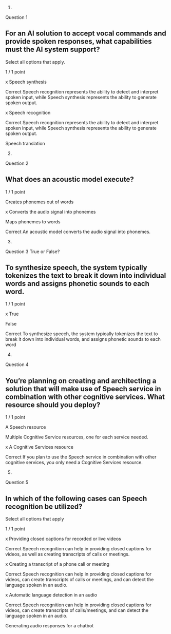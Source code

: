 1.
Question 1
## For an AI solution to accept vocal commands and provide spoken responses, what capabilities must the AI system support?

Select all options that apply.

1 / 1 point

x Speech synthesis

Correct
Speech recognition represents the ability to detect and interpret spoken input, while Speech synthesis represents the ability to generate spoken output.


x Speech recognition

Correct
Speech recognition represents the ability to detect and interpret spoken input, while Speech synthesis represents the ability to generate spoken output.


Speech translation

2.
Question 2
## What does an acoustic model execute?

1 / 1 point

Creates phonemes out of words


x Converts the audio signal into phonemes


Maps phonemes to words

Correct
An acoustic model converts the audio signal into phonemes.

3.
Question 3
True or False?

## To synthesize speech, the system typically tokenizes the text to break it down into individual words and assigns phonetic sounds to each word.

1 / 1 point

x True


False

Correct
To synthesize speech, the system typically tokenizes the text to break it down into individual words, and assigns phonetic sounds to each word

4.
Question 4
## You’re planning on creating and architecting a solution that will make use of Speech service in combination with other cognitive services. What resource should you deploy?

1 / 1 point

A Speech resource


Multiple Cognitive Service resources, one for each service needed.


x A Cognitive Services resource

Correct
If you plan to use the Speech service in combination with other cognitive services, you only need a Cognitive Services resource.

5.
Question 5
## In which of the following cases can Speech recognition be utilized?

Select all options that apply

1 / 1 point

x Providing closed captions for recorded or live videos

Correct
Speech recognition can help in providing closed captions for videos, as well as creating transcripts of calls or meetings.


x Creating a transcript of a phone call or meeting

Correct
Speech recognition can help in providing closed captions for videos, can create transcripts of calls or meetings, and can detect the language spoken in an audio.


x Automatic language detection in an audio

Correct
Speech recognition can help in providing closed captions for videos, can create transcripts of calls/meetings, and can detect the language spoken in an audio.


Generating audio responses for a chatbot